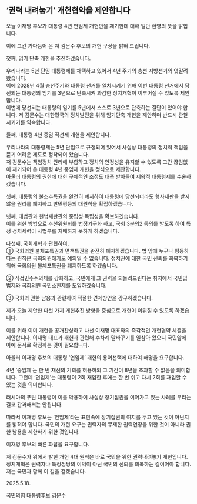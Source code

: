 ## ‘권력 내려놓기’ 개헌협약을 제안합니다

오늘 이재명 후보가 대통령 4년 연임제 개헌안을 제기한데 대해 일단 환영의 뜻을 밝힙니다.  

이에 그간 가다듬어 온 저 김문수 후보의 개헌 구상을 밝혀 드립니다.  

첫째, 임기 단축 개헌을 추진하겠습니다.  

우리나라는 5년 단임 대통령제를 채택하고 있어서 4년 주기의 총선 지방선거와 엇갈려 왔습니다.  
이에 2028년 4월 총선주기와 대통령 선거를 일치시키기 위해 이번 대통령 선거에서 당선되는 대통령의 임기를 3년으로 단축시켜 과감한 정치개혁이 이루어질 수 있도록 제안합니다.  
이번에 당선되는 대통령의 임기를 5년에서 스스로 3년으로 단축하는 결단이 있어야 합니다. 저 김문수는 대한민국의 정치발전을 위해 임기단축 개헌을 제안하며 반드시 관철시키기를 약속합니다.  

둘째, 대통령 4년 중임 직선제 개헌을 제안합니다.  

우리나라의 대통령제는 5년 단임으로 규정되어 있어서 사실상 대통령의 정치적 책임을 묻기 어려운 제도로 정착되어 왔습니다.   
저 김문수는 책임정치 원리에 부합하고 정치의 안정성을 유지할 수 있도록 그간 끊임없이 제기되어 온 대통령 4년 중임제 개헌을 정식으로 제안합니다.  
아울러 대통령의 권한에 대한 구체적인 조정도 대폭 받아들여 제왕적 대통령제를 수술하겠습니다.  

셋째, 대통령의 불소추특권을 완전히 폐지하여 대통령에 당선되더라도 형사재판을 받지 않을 권리를 폐지하고 만민평등의 대원칙을 확립하겠습니다.  

넷째, 대법관과 헌법재판관의 중립성·독립성을 확보하겠습니다.  
이를 위한 방법으로 추천위원회를 법정기구화 하고, 국회 3분의2 동의를 받도록 하여 특정 정치세력이 사법부를 지배하지 못하게 하겠습니다.  

다섯째, 국회개혁과 관련하여,  
① 국회의원 불체포특권과 면책특권을 완전히 폐지하겠습니다. 법 앞에 누구나 평등하다는 원칙은 국회의원에게도 예외일 수 없습니다. 정치권에 대한 국민 신뢰를 회복하기 위해 국회의원 불체포특권을 폐지하도록 하겠습니다.  

② 직접민주주의제를 강화하고, 국민에게 그 권력을 되돌려드린다는 취지에서 국민입법제와 국회의원 국민소환제를 도입하겠습니다.  

③ 국회의 권한 남용과 관련하여 적절한 견제방안을 강구하겠습니다.  

제가 오늘 제안한 다섯 가지 개헌추진 방향을 중심으로 개헌이 이뤄질 수 있도록 하겠습니다.   

이를 위해 이미 개헌을 공개찬성하고 나선 이재명 대표와의 즉각적인 개헌협약 체결을 제안합니다. 이재명 대표가 개헌과 관련해 수차례 말바꾸기를 일삼아 왔으니 국민앞에 아예 문서로 확정하는 것이 필요합니다.   

아울러 이재명 후보의 대통령 ‘연임제’ 개헌의 용어선택에 대하여 해명을 요구합니다.  

4년 ‘중임제’는 한 번 재선의 기회를 허용하되 그 기간이 8년을 초과할 수 없음을 의미합니다. 그런데 ‘연임제’는 대통령이 2회 재임한 후에는 한 번 쉬고 다시 2회를 재임할 수 있는 것을 의미합니다.  

러시아의 푸틴 대통령이 이를 악용하여 사실상 장기집권을 이어가고 있는 사례를 우리는 결코 간과해서는 안됩니다.   

따라서 이재명 후보는 ‘연임제’라는 표현속에 장기집권의 여지를 두고 있는 것이 아닌지를 밝혀야 합니다. 국민의 개헌 요구는 권력자의 무제한 권력연장을 위한 것이 아니라 권한 남용을 제한하기 위한 것입니다.   

이재명 후보의 빠른 화답을 요구합니다.  

저 김문수가 위에서 밝힌 개헌 4대 원칙은 바로 국민을 위한 권력내려놓기 개헌입니다. 정치개혁은 권력자나 특정정당의 이익이 아닌 국민의 신뢰를 회복하는 길이어야 합니다. 저는 국민과 함께 이 길을 걷겠습니다.  

2025.5.18.  

국민의힘 대통령후보 김문수  